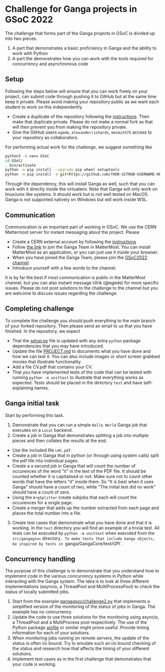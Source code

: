 # Challenge for Ganga projects in GSoC 2022

The challenge that forms part of the Ganga projects in GSoC is divided up into two pieces.

1) A part that demonstrates a basic proficiency in Ganga and the ability to work with Python
2) A part the demonstrates how you can work with the tools required for concurrency and asynchronous code

## Setup
Following the steps below will ensure that you can work freely on your project, can submit code through pushing it to GitHub but at the same time keep it private. Please avoid making your repository public as we want each student to work on this independently.

- Create a duplicate of the repository following the [instructions](https://help.github.com/en/github/creating-cloning-and-archiving-repositories/duplicating-a-repository). Then make that duplicate private. Please do not make a normal fork as that will then prevent you from making the repository private.
- Give the GitHub users `egede`, `alexanderrichards`, `mesmith75` access to your repository as collaborators.

For performing actual work for the challenge, we suggest something like

```bash
python3 -m venv GSoC
cd GSoC/
. bin/activate
python -m pip install --upgrade pip wheel setuptools
python -m pip install -e git+https://github.com/YOUR-GITHUB-USERNAME-HERE/GangaGSoC2022#egg=gangagsoc
```

Through the dependency, this will install Ganga as well, such that you can work with it directly inside the virtualenv. Note that Ganga will only work on linux/unix like systems. It should work but is not well tested on MacOS. Ganga is not supported natively on Windows but will work inside WSL.

## Communication

Communication is an important part of working in GSoC. We use the CERN Mattermost server for instant messaging about the project. Please
- Create a CERN external account by following the [instructions](https://account.cern.ch/account/externals/)
- Follow [the link](https://mattermost.web.cern.ch/signup_user_complete/?id=6t4p1zptyp8pdn6ptore9ex9hw) to
  join the Ganga Team in MatterMost. You can install MatterMost as an application, or you can just use it inside your browser.
- When you have joined the Ganga Team, please join the [GSoC2022 channel](https://mattermost.web.cern.ch/ganga/channels/gsoc2022).
- Introduce yourself with a few words to the channel.

It is by far the best if most communication is public in the MatterMost channel, but you can also instant message Ulrik (@egede) for more specific issues. Please do not post solutions to the challenge to the channel but you are welcome to discuss issues regarding the challenge.

## Completing challenge

To complete the challenge you should push everything to the main branch of your forked repository. Then please send an email to us that you have finished. In the repository, we expect
- That the [setup.py](setup.py) file is updated with any extra `python` package dependencies that you may have introduced.
- Update the file [PROJECT.md](PROJECT.md) to documents what you have done and how we can test it. You can also include images or short screen grabbed movies that illustrate functionality.
- Add a file CV.pdf that contains your CV.
- That you have implemented tests of the code that can be tested with running `python -m unittest` to illustrate that everything works as expected. Tests should be placed in the directory `test` and have self-explaining names.

## Ganga initial task

Start by performing this task.

1) Demonstrate that you can run a simple `Hello World` Ganga job that executes on a `Local` backend.
2) Create a job in Ganga that demonstrates splitting a job into multiple pieces and then collates the results at the end.
  - Use the included file `LHC.pdf`.
  - Create a job in Ganga that in python (or through using system calls) split the pdf file into individual pages. 
  - Create a a second job in Ganga that will count the number of occurences of the word "it" in the text of the PDF file. It should be counted whether it is capitalised or not. Make sure not to count other words that have the letters "it" inside them. So "It is best when it uses Ganga" should have a count of two, while "The initial test did no work" should have a count of zero.
  - Using the `ArgSplitter` create subjobs that each will count the occurences for a single page.
  - Create a merger that adds up the number extracted from each page and places the total number into a file.
 3) Create test cases that demonstrate what you have done and that it is working. In the `test` directory you will find an example of a trivial test. All tests can be executed by `python -m unittest` when executed from the `src/gangagsoc` directory`. To make tests that include Ganga objects, be inspired by tests in `ganga/GangaCore/test/GPI`.

## Concurrency handling

The purpose of this challenge is to demonstrate that you understand how to implement code in the various concurrency systems in Python while interacting with the Ganga system. The idea is to look at three different implementations (asyncio, a ThreadPool and MultiProcessPool) to check the status of locally submitted jobs.

1) Start from the example [gangagsoc/challenge2.py](gangagsoc/challenge2.py) that implements a simplified version of the monitoring of the status of jobs in Ganga. The example has no concurrency.
2) Update the code to use three solutions for the monitoring using asyncio, a ThreadPool and a MultiProcess pool respectively. The use of the Python package [aiofile](https://pypi.org/project/aiofile/) or similar might prove useful. Provide timing information for each of your solutions.
3) When monitoring jobs running on remote servers, the update of the status is often i/o bound. Try to emulate such an i/o bound checking of the status and research how that affects the timing of your different solutions.
4) Implement test cases as in the first challenge that demonstrates that your code is working.
